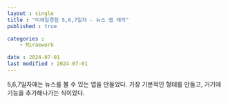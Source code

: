 ```yaml
---
layout : single
title : "미래일경험 5,6,7일차 - 뉴스 앱 제작"
published : true

categories : 
    - Miraework

date : 2024-07-01
last modified : 2024-07-01
---
```


5,6,7일차에는 뉴스를 볼 수 있는 앱을 만들었다. 
가장 기본적인 형태를 만들고, 거기에 기능을 추가해나가는 식이었다.